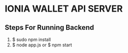 # IONIA WALLET API SERVER

## Steps For Running Backend
1. $ sudo npm install
2. $ node app.js or $ npm start
